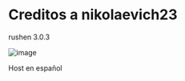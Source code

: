# Creditos a nikolaevich23

rushen 3.0.3

![image](https://i4.imageban.ru/out/2021/08/21/2828cfa8da1a21f4ef031f8e95e7a74f.jpg)

Host en español
